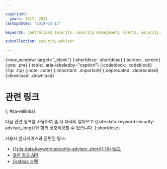 ```yaml
---

copyright:
  years: 2017, 2019
lastupdated: "2019-03-13"

keywords: centralized security, security management, alerts, security risk, insights, threat detection

subcollection: security-advisor

---
```


{:new_window: target="_blank"}
{:shortdesc: .shortdesc}
{:screen: .screen}
{:pre: .pre}
{:table: .aria-labeledby="caption"}
{:codeblock: .codeblock}
{:tip: .tip}
{:note: .note}
{:important: .important}
{:deprecated: .deprecated}
{:download: .download}

# 관련 링크
{: #sa-rellinks}

다음 관련 링크를 사용하여 좀 더 자세히 알아보고 {{site.data.keyword.security-advisor_long}}와 함께 상호작용할 수 있습니다.
{:shortdesc}

사용자 인터페이스와 관련된 링크:
* [{{site.data.keyword.security-advisor_short}} 대시보드](https://cloud.ibm.com/security-advisor#/dashboard)
* [찾은 결과 API](https://cloud.ibm.com/apidocs/security-advisor)
* [Grafeas 스펙](http://grafeas.ng.bluemix.net/ui/)

